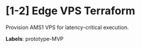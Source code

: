 # [1-2] Edge VPS Terraform

Provision AMS1 VPS for latency-critical execution.

**Labels**: prototype-MVP
